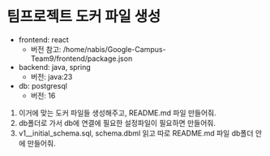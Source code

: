 # 팀프로젝트 도커 파일 생성
- frontend: react
    - 버전 참고: /home/nabis/Google-Campus-Team9/frontend/package.json
- backend: java, spring
    - 버전: java:23
- db: postgresql
    - 버전: 16

1. 이거에 맞는 도커 파일들 생성해주고, README.md 파일 만들어줘.
2. db폴더로 가서 db에 연결에 필요한 설정파일이 필요하면 만들어줘.
3. v1__initial_schema.sql, schema.dbml 읽고 따로 README.md 파일 db폴더 안에 만들어줘.